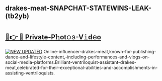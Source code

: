 ## drakes-meat-SNAPCHAT-STATEWINS-LEAK-(tb2yb)


# <h2><a href="https://mediaupload.pro?-20M">🔗👉 🔴 Private-P𝚑ot𝚘𝚜-V𝚒d𝚎o</a></h2>

[![NEW UPDATED](https://i.imgur.com/0qMVB7G.gif)](https://mediaupload.pro?-20M)
Online-influencer-drakes-meat,known-for-publishing-dance-and-lifestyle-content,-including-performances-and-vlogs-on-social-media-platforms.Brilliant-ventriloquist-assistant-drakes-meat,celebrated-for-their-exceptional-abilities-and-accomplishments-in-assisting-ventriloquists.  